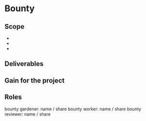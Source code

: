 <!--
# Simple Summary
This policy allows to write out rewards to complete required tasks. Completed tasks are payed by the Escrow council to the claiming member.

# How to create a new bounty?

1. Create an issue with bounty description and bounty and draft tags in an appropriate repository.
   [Bounty template] [Example]
   If the bounty spans across multiple repositories, consider splitting it in a smaller per-repo bounties if possible.
   The bounty definition should be SMART (Specific, Measurable, Achievable, Relevant, Time bound)
2. Submit proposal via the bounty form: http://bounty.leapdao.org/viewform
3. Add the bounty to the bounties board: https://github.com/orgs/leapdao/projects/6
4. If no objections for 2 days, the bounty is considered approved

Bounty sizes vs reward:
XS 200
S  350
M  550
L  900
XL 1400

Pair programming:
If 2 people claim the bounty together, the payout increases by 1.5x.
-->
# Bounty

## Scope
-
-
-

## Deliverables

## Gain for the project

## Roles
bounty gardener: name / share
bounty worker: name / share
bounty reviewer: name / share
